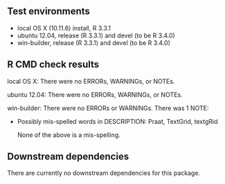 ## Test environments

* local OS X (10.11.6) install, R 3.3.1
* ubuntu 12.04, release (R 3.3.1) and devel (to be R 3.4.0)
* win-builder, release (R 3.3.1) and devel (to be R 3.4.0)


## R CMD check results

local OS X:  There were no ERRORs, WARNINGs, or NOTEs.

ubuntu 12.04: There were no ERRORs, WARNINGs, or NOTEs.

win-builder: There were no ERRORs or WARNINGs. There was 1 NOTE:

* Possibly mis-spelled words in DESCRIPTION: Praat, TextGrid, textgRid

  None of the above is a mis-spelling.


## Downstream dependencies

There are currently no downstream dependencies for this package.
